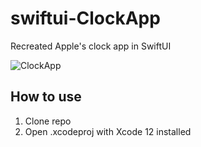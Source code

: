 # swiftui-ClockApp
Recreated Apple's clock app in SwiftUI

![ClockApp](https://user-images.githubusercontent.com/39353286/88601765-5709d280-d03f-11ea-8da5-58d46fd44b2f.gif)

## How to use
1. Clone repo
2. Open .xcodeproj with Xcode 12 installed

